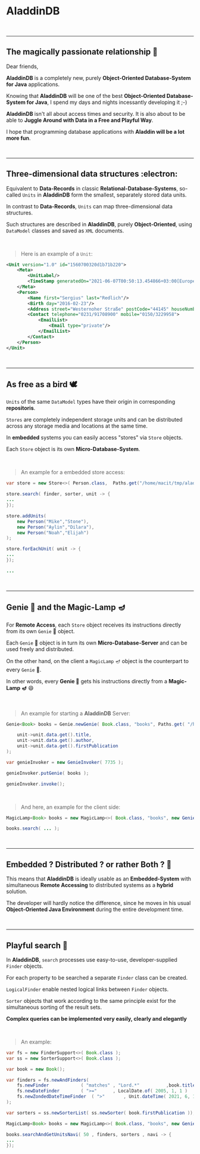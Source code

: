 # AladdinDB
</br>
<hr>

## The magically passionate relationship 🥰

Dear friends, 

**AladdinDB** is a completely new, purely **Object-Oriented Database-System for Java** applications. 

Knowing that **AladdinDB** will be one of the best **Object-Oriented Database-System for Java**, I spend my days and nights incessantly developing it ;-) 

**AladdinDB** isn't all about access times and security.
It is also about to be able to **Juggle Around with Data in a Free and Playful Way**.

I hope that programming database applications with **Aladdin will be a lot more fun**.

</br>
<hr>

## Three-dimensional data structures :electron:

Equivalent to **Data-Records** in classic **Relational-Database-Systems**, so-called `Units` in **AladdinDB** form the smallest, separately stored data units. 

In contrast to **Data-Records**, `Units` can map three-dimensional data structures. 

Such structures are described in **AladdinDB**, purely **Object-Oriented**, using `DataModel` classes and saved as `XML` documents.

</br>

> Here is an example of a `Unit`:

```xml
<Unit version="1.0" id="1560700320d1b71b220">
    <Meta>
        <UnitLabel/>
        <TimeStamp generatedOn="2021-06-07T00:50:13.454866+03:00[Europe/Istanbul]" modifiedOn="2021-06-07T00:50:13.454866+03:00[Europe/Istanbul]"/>
    </Meta>
    <Person>
        <Name first="Sergius" last="Redlich"/>
        <Birth day="2016-02-23"/>
        <Address street="Westernoher Straße" postCode="44145" houseNumber="76" city="Dortmund"/>
        <Contact telephone="0231/91708900" mobile="0150/3229958">
            <EmailList>
                <Email type="private"/>
            </EmailList>
        </Contact>
    </Person>
</Unit>
```

</br>
<hr>

## As free as a bird 🕊️

`Units` of the same `DataModel` types have their origin in corresponding **repositoris**.

`Stores` are completely independent storage units and can be distributed across any storage media and locations at the same time.

In **embedded** systems you can easily access "stores" via `Store` objects. 

Each `Store` object is its own **Micro-Database-System**.

</br>

> An example for a embedded store access:

```java
var store = new Store<>( Person.class,  Paths.get("/home/macit/tmp/aladdin/db/persons") );

store.search( finder, sorter, unit -> { 
...
});

store.addUnits(
	new Person("Mike","Stone"),
	new Person("Aylin","Dilara"),
	new Person("Noah","Elijah")
);

store.forEachUnit( unit -> {
...
});

...
```
</br>
<hr>

## Genie 🧞 and the Magic-Lamp 🪔

For **Remote Access**, each `Store` object receives its instructions directly from its own `Genie` 🧞 object. 

Each `Genie` 🧞 object is in turn its own **Micro-Database-Server** and can be used freely and distributed.

On the other hand, on the client a `MagicLamp` 🪔 object is the counterpart to every `Genie` 🧞. 

In other words, every **Genie 🧞** gets his instructions directly from a **Magic-Lamp 🪔** 😄

</br>

> An example for starting a **AladdinDB** Server:

```java
Genie<Book> books = Genie.newGenie( Book.class, "books", Paths.get( "/home/macit/tmp/aladdin/db/books" ),

	unit->unit.data.get().title,
	unit->unit.data.get().author,
	unit->unit.data.get().firstPublication
);

var genieInvoker = new GenieInvoker( 7735 );

genieInvoker.putGenie( books );

genieInvoker.invoke();
```

</br>

> And here, an example for the client side:

```java
MagicLamp<Book> books = new MagicLamp<>( Book.class, "books", new GenieConnection( "localhost", 7735 ) );

books.search( ... );

```
</br>
<hr>

## Embedded ? Distributed ? or rather Both ? 🤔 

This means that **AladdinDB** is ideally usable as an **Embedded-System** with simultaneous **Remote Accessing** to distributed systems as a **hybrid** solution.

The developer will hardly notice the difference, since he moves in his usual **Object-Oriented Java Environment** during the entire development time.

</br>
<hr>

## Playful search 🤹 

In **AladdinDB**, `search` processes use easy-to-use, developer-supplied `Finder` objects. 

For each property to be searched a separate `Finder` class can be created.

`LogicalFinder` enable nested logical links between `Finder` objects. 

`Sorter` objects that work according to the same principle exist for the simultaneous sorting of the result sets. 

**Complex queries can be implemented very easily, clearly and elegantly**

</br>

> An example:

```java
var fs = new FinderSupport<>( Book.class );
var ss = new SorterSupport<>( Book.class );

var book = new Book();

var finders = fs.newAndFinders(
	fs.newFinder			( "matches"	, "Lord.*"			,book.title ),
	fs.newDateFinder		( ">="		, LocalDate.of( 2005, 1, 1 )	,book.firstPublication ),
	fs.newZondedDateTimeFinder	( ">"		, Unit.dateTime( 2021, 6, 17 )	,Unit.MODIFIED_ON() )
);

var sorters = ss.newSorterList( ss.newSorter( book.firstPublication ));

MagicLamp<Book> books = new MagicLamp<>( Book.class, "books", new GenieConnection( "localhost", 7735 ), fs, ss );

books.searchAndGetUnitsNavi( 50 , finders, sorters , navi -> {
...
});

```

